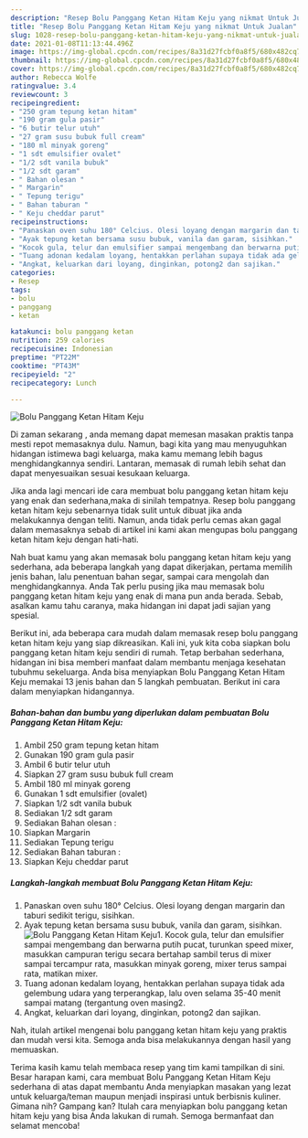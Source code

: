 ```yaml
---
description: "Resep Bolu Panggang Ketan Hitam Keju yang nikmat Untuk Jualan"
title: "Resep Bolu Panggang Ketan Hitam Keju yang nikmat Untuk Jualan"
slug: 1028-resep-bolu-panggang-ketan-hitam-keju-yang-nikmat-untuk-jualan
date: 2021-01-08T11:13:44.496Z
image: https://img-global.cpcdn.com/recipes/8a31d27fcbf0a8f5/680x482cq70/bolu-panggang-ketan-hitam-keju-foto-resep-utama.jpg
thumbnail: https://img-global.cpcdn.com/recipes/8a31d27fcbf0a8f5/680x482cq70/bolu-panggang-ketan-hitam-keju-foto-resep-utama.jpg
cover: https://img-global.cpcdn.com/recipes/8a31d27fcbf0a8f5/680x482cq70/bolu-panggang-ketan-hitam-keju-foto-resep-utama.jpg
author: Rebecca Wolfe
ratingvalue: 3.4
reviewcount: 3
recipeingredient:
- "250 gram tepung ketan hitam"
- "190 gram gula pasir"
- "6 butir telur utuh"
- "27 gram susu bubuk full cream"
- "180 ml minyak goreng"
- "1 sdt emulsifier ovalet"
- "1/2 sdt vanila bubuk"
- "1/2 sdt garam"
- " Bahan olesan "
- " Margarin"
- " Tepung terigu"
- " Bahan taburan "
- " Keju cheddar parut"
recipeinstructions:
- "Panaskan oven suhu 180° Celcius. Olesi loyang dengan margarin dan taburi sedikit terigu, sisihkan."
- "Ayak tepung ketan bersama susu bubuk, vanila dan garam, sisihkan."
- "Kocok gula, telur dan emulsifier sampai mengembang dan berwarna putih pucat, turunkan speed mixer, masukkan campuran terigu secara bertahap sambil terus di mixer sampai tercampur rata, masukkan minyak goreng, mixer terus sampai rata, matikan mixer."
- "Tuang adonan kedalam loyang, hentakkan perlahan supaya tidak ada gelembung udara yang terperangkap, lalu oven selama 35-40 menit sampai matang (tergantung oven masing2."
- "Angkat, keluarkan dari loyang, dinginkan, potong2 dan sajikan."
categories:
- Resep
tags:
- bolu
- panggang
- ketan

katakunci: bolu panggang ketan 
nutrition: 259 calories
recipecuisine: Indonesian
preptime: "PT22M"
cooktime: "PT43M"
recipeyield: "2"
recipecategory: Lunch

---
```



![Bolu Panggang Ketan Hitam Keju](https://img-global.cpcdn.com/recipes/8a31d27fcbf0a8f5/680x482cq70/bolu-panggang-ketan-hitam-keju-foto-resep-utama.jpg)

Di zaman  sekarang , anda memang dapat memesan masakan praktis tanpa mesti repot memasaknya dulu. Namun, bagi kita yang mau menyuguhkan hidangan istimewa bagi keluarga, maka kamu memang lebih bagus menghidangkannya sendiri. Lantaran, memasak di rumah lebih sehat dan dapat menyesuaikan sesuai kesukaan keluarga.

Jika anda lagi mencari ide cara membuat bolu panggang ketan hitam keju yang enak dan sederhana,maka di sinilah tempatnya. Resep bolu panggang ketan hitam keju  sebenarnya tidak sulit untuk dibuat jika anda melakukannya dengan teliti. Namun, anda tidak perlu cemas akan gagal dalam memasaknya 
sebab di artikel ini kami akan mengupas bolu panggang ketan hitam keju dengan hati-hati.  



Nah buat kamu yang akan memasak bolu panggang ketan hitam keju yang sederhana, ada beberapa langkah yang dapat dikerjakan, pertama memilih jenis bahan, lalu penentuan bahan segar, sampai cara mengolah dan menghidangkannya. Anda Tak perlu pusing jika mau memasak bolu panggang ketan hitam keju yang enak di mana pun anda berada. Sebab, asalkan kamu  tahu caranya, maka hidangan ini dapat jadi sajian yang spesial.

Berikut ini, ada beberapa cara mudah dalam memasak resep bolu panggang ketan hitam keju yang siap dikreasikan. Kali ini, yuk kita coba siapkan bolu panggang ketan hitam keju sendiri di rumah. Tetap berbahan sederhana, hidangan ini bisa memberi manfaat dalam membantu menjaga kesehatan tubuhmu sekeluarga. Anda bisa menyiapkan Bolu Panggang Ketan Hitam Keju memakai 13 jenis bahan dan 5 langkah pembuatan. Berikut ini cara dalam menyiapkan hidangannya.

<!--inarticleads1-->

##### Bahan-bahan dan bumbu yang diperlukan dalam pembuatan Bolu Panggang Ketan Hitam Keju:

1. Ambil 250 gram tepung ketan hitam
1. Gunakan 190 gram gula pasir
1. Ambil 6 butir telur utuh
1. Siapkan 27 gram susu bubuk full cream
1. Ambil 180 ml minyak goreng
1. Gunakan 1 sdt emulsifier (ovalet)
1. Siapkan 1/2 sdt vanila bubuk
1. Sediakan 1/2 sdt garam
1. Sediakan  Bahan olesan :
1. Siapkan  Margarin
1. Sediakan  Tepung terigu
1. Sediakan  Bahan taburan :
1. Siapkan  Keju cheddar parut




<!--inarticleads2-->

##### Langkah-langkah membuat Bolu Panggang Ketan Hitam Keju:

1. Panaskan oven suhu 180° Celcius. Olesi loyang dengan margarin dan taburi sedikit terigu, sisihkan.
1. Ayak tepung ketan bersama susu bubuk, vanila dan garam, sisihkan.
<img src="https://img-global.cpcdn.com/steps/8aa2d65d9f84c808/160x128cq70/bolu-panggang-ketan-hitam-keju-langkah-memasak-2-foto.jpg" alt="Bolu Panggang Ketan Hitam Keju">1. Kocok gula, telur dan emulsifier sampai mengembang dan berwarna putih pucat, turunkan speed mixer, masukkan campuran terigu secara bertahap sambil terus di mixer sampai tercampur rata, masukkan minyak goreng, mixer terus sampai rata, matikan mixer.
1. Tuang adonan kedalam loyang, hentakkan perlahan supaya tidak ada gelembung udara yang terperangkap, lalu oven selama 35-40 menit sampai matang (tergantung oven masing2.
1. Angkat, keluarkan dari loyang, dinginkan, potong2 dan sajikan.




Nah, itulah artikel mengenai  bolu panggang ketan hitam keju  yang praktis dan mudah versi kita. Semoga anda bisa melakukannya dengan hasil yang memuaskan. 

Terima kasih kamu telah membaca resep yang tim kami tampilkan di sini. Besar harapan kami, cara membuat  Bolu Panggang Ketan Hitam Keju sederhana di atas dapat membantu Anda menyiapkan masakan yang lezat untuk keluarga/teman maupun menjadi inspirasi untuk berbisnis kuliner. Gimana nih? Gampang kan? Itulah cara menyiapkan bolu panggang ketan hitam keju yang bisa Anda lakukan di rumah. Semoga bermanfaat dan selamat mencoba!

